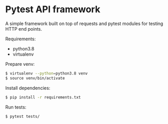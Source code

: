 # Pytest API framework

A simple framework built on top of requests and pytest modules for testing HTTP end points.


Requirements:
* python3.8
* virtualenv

Prepare venv:
```bash
$ virtualenv --python=python3.8 venv
$ source venv/bin/activate
```

Install dependencies:
```bash
$ pip install -r requirements.txt
```

Run tests:
```bash
$ pytest tests/
```

